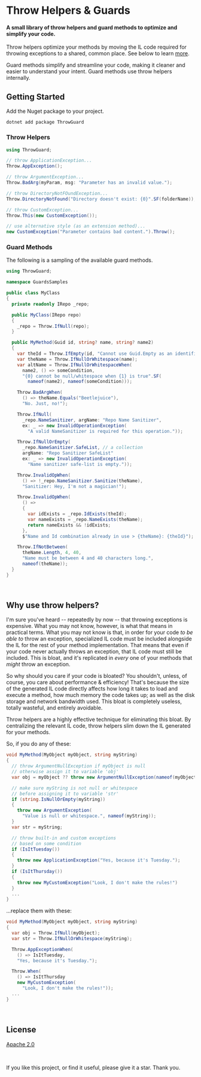 # Throw Helpers & Guards

#### A small library of throw helpers and guard methods to optimize and simplify your code.

Throw helpers optimize your methods by moving the IL code required for throwing exceptions to a shared, common place. See below to learn [more](#why-use-throw-helpers).
 
Guard methods simplify and streamline your code, making it cleaner and easier to understand your intent.
Guard methods use throw helpers internally.


## Getting Started

Add the Nuget package to your project.
```
dotnet add package ThrowGuard
```

### Throw Helpers

```C#
using ThrowGuard;

// throw ApplicationException...
Throw.AppException();

// throw ArgumentException...
Throw.BadArg(myParam, msg: "Parameter has an invalid value.");

// throw DirectoryNotFOundException...
Throw.DirectoryNotFound("Directory doesn't exist: {0}".SF(folderName));

// throw CustomException...
Throw.This(new CustomException());

// use alternative style (as an extension method)...
new CustomException("Parameter contains bad content.").Throw();

```


### Guard Methods

The following is a sampling of the available guard methods.

```C#
using ThrowGuard;

namespace GuardsSamples

public class MyClass
{
  private readonly IRepo _repo;

  public MyClass(IRepo repo)
  {
    _repo = Throw.IfNull(repo);
  }

  public MyMethod(Guid id, string? name, string? name2)
  {
    var theId = Throw.IfEmpty(id, "Cannot use Guid.Empty as an identifier.");
    var theName = Throw.IfNullOrWhitespace(name);
    var altName = Throw.IfNullOrWhitespaceWhen(
      name2, () => someCondition, 
      "{0} cannot be null/whitespace when {1} is true".SF(
        nameof(name2), nameof(someCondition)));

    Throw.BadArgWhen(
      () => theName.Equals("Beetlejuice"),
      "No. Just, no!");

    Throw.IfNull(
      _repo.NameSanitizer, argName: "Repo Name Sanitizer",
      ex: _ => new InvalidOperationException(
        "A valid NameSanitizer is required for this operation."));

    Throw.IfNullOrEmpty(
      _repo.NameSanitizer.SafeList, // a collection
      argName: "Repo Sanitizer SafeList"
      ex: _ => new InvalidOperationException(
        "Name sanitizer safe-list is empty."));

    Throw.InvalidOpWhen(
      () => !_repo.NameSanitizer.Sanitize(theName), 
      "Sanitizer: Hey, I'm not a magician!");

    Throw.InvalidOpWhen(
      () =>
      {
        var idExists = _repo.IdExists(theId);
        var nameExists = _repo.NameExists(theName);
        return nameExists && !idExists;
      },
      $"Name and Id combination already in use > {theName}: {theId}");

    Throw.IfNotBetween(
      theName.Length, 4, 40, 
      "Name must be between 4 and 40 characters long.",
      nameof(theName));
  }
}

```



<br>

## Why use throw helpers?

I'm sure you've heard -- repeatedly by now -- that throwing exceptions is expensive. What you may not know, however, is what that means in practical terms. What you may not know is that, in order for your code _to be able to_ throw an exception, specialized IL code must be included alongside the IL for the rest of your method implementation. That means that even if your code never actually throws an exception, that IL code must still be included. This is bloat, and it's replicated in _every_ one of your methods that _might_ throw an exception.

So why should you care if your code is bloated? You shouldn't, unless, of course, you care about performance & efficiency! That's because the size of the generated IL code directly affects how long it takes to load and execute a method, how much memory the code takes up; as well as the disk storage and network bandwidth used. This bloat is completely useless, totally wasteful, and entirely avoidable.

Throw helpers are a highly effective technique for eliminating this bloat. By centralizing the relevant IL code, throw helpers slim down the IL generated for your methods.

So, if you do any of these:
```C#
void MyMethod(MyObject myObject, string myString)
{
  // throw ArgumentNullException if myObject is null
  // otherwise assign it to variable 'obj'
  var obj = myObject ?? throw new ArgumentNullException(nameof(myObject));

  // make sure myString is not null or whitespace 
  // before assigning it to variable 'str'
  if (string.IsNullOrEmpty(myString))
  {
    throw new ArgumentException(
      "Value is null or whitespace.", nameof(myString));
  }
  var str = myString;

  // throw built-in and custom exceptions 
  // based on some condition
  if (IsItTuesday())
  {
    throw new ApplicationException("Yes, because it's Tuesday.");
  }
  if (IsItThursday())
  {
    throw new MyCustomException("Look, I don't make the rules!")
  }
  ...
}
```

...replace them with these:

```C#
void MyMethod(MyObject myObject, string myString)
{
  var obj = Throw.IfNull(myObject);
  var str = Throw.IfNullOrWhitespace(myString);

  Throw.AppExceptionWhen(
    () => IsItTuesday,
    "Yes, because it's Tuesday.");

  Throw.When(
    () => IsItThursday
    new MyCustomException(
      "Look, I don't make the rules!"));
  ...
}
```

<br/>

## License

[Apache 2.0](https://github.com/ZarehD/ThrowGuard/blob/master/LICENSE)

<br/>

If you like this project, or find it useful, please give it a star. Thank you.
